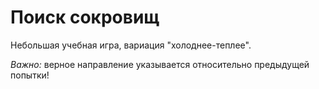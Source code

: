 # Поиск сокровищ
Небольшая учебная игра, вариация "холоднее-теплее".

*Важно:* верное направление указывается относительно предыдущей попытки!